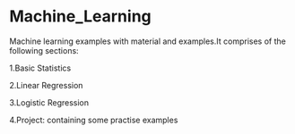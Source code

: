 # Machine_Learning

Machine learning examples with material and examples.It comprises of the following sections:

1.Basic Statistics

2.Linear Regression

3.Logistic Regression

4.Project: containing some practise examples
